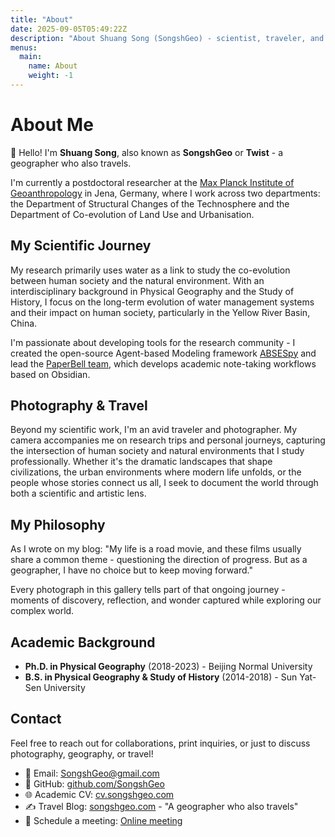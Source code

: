 ```yaml
---
title: "About"
date: 2025-09-05T05:49:22Z
description: "About Shuang Song (SongshGeo) - scientist, traveler, and photographer"
menus:
  main:
    name: About
    weight: -1
---
```


# About Me

👋 Hello! I'm **Shuang Song**, also known as **SongshGeo** or **Twist** - a geographer who also travels.

I'm currently a postdoctoral researcher at the [Max Planck Institute of Geoanthropology](https://www.gea.mpg.de/) in Jena, Germany, where I work across two departments: the Department of Structural Changes of the Technosphere and the Department of Co-evolution of Land Use and Urbanisation.

## My Scientific Journey

My research primarily uses water as a link to study the co-evolution between human society and the natural environment. With an interdisciplinary background in Physical Geography and the Study of History, I focus on the long-term evolution of water management systems and their impact on human society, particularly in the Yellow River Basin, China.

I'm passionate about developing tools for the research community - I created the open-source Agent-based Modeling framework [ABSESpy](https://github.com/SongshGeoLab/ABSESpy) and lead the [PaperBell team](https://paperbell.cn/), which develops academic note-taking workflows based on Obsidian.

## Photography & Travel

Beyond my scientific work, I'm an avid traveler and photographer. My camera accompanies me on research trips and personal journeys, capturing the intersection of human society and natural environments that I study professionally. Whether it's the dramatic landscapes that shape civilizations, the urban environments where modern life unfolds, or the people whose stories connect us all, I seek to document the world through both a scientific and artistic lens.

## My Philosophy

As I wrote on my blog: "My life is a road movie, and these films usually share a common theme - questioning the direction of progress. But as a geographer, I have no choice but to keep moving forward."

Every photograph in this gallery tells part of that ongoing journey - moments of discovery, reflection, and wonder captured while exploring our complex world.

## Academic Background

- **Ph.D. in Physical Geography** (2018-2023) - Beijing Normal University
- **B.S. in Physical Geography & Study of History** (2014-2018) - Sun Yat-Sen University

## Contact

Feel free to reach out for collaborations, print inquiries, or just to discuss photography, geography, or travel!

- 📧 Email: [SongshGeo@gmail.com](mailto:SongshGeo@gmail.com)
- 🐙 GitHub: [github.com/SongshGeo](https://github.com/SongshGeo)
- 🌐 Academic CV: [cv.songshgeo.com](https://cv.songshgeo.com)
- ✍️ Travel Blog: [songshgeo.com](https://songshgeo.com) - "A geographer who also travels"
- 📅 Schedule a meeting: [Online meeting](https://cal.com/s-huang-song-sodoej/get-in-touch)
